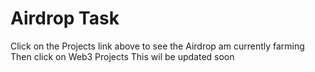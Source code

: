 # Airdrop Task
Click on the Projects link above to see the Airdrop am currently farming
Then click on Web3 Projects
This wil be updated soon

